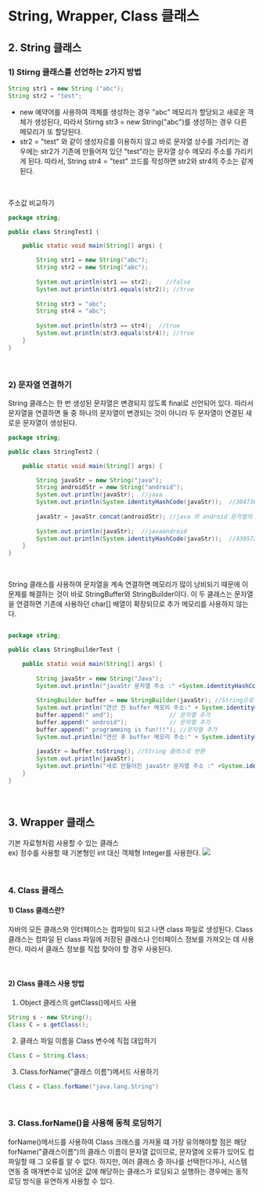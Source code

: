  # String, Wrapper, Class 클래스

  ## 2. String 클래스

  ### 1) Stirng 클래스를 선언하는 2가지 방법
```java
String str1 = new String ("abc");
String str2 = "test";
```
* new 예약어를 사용하여 객체를 생성하는 경우 "abc" 메모리가 할당되고 새로운 객체가 생성된다, 따라서 Stirng str3 = new String("abc")를 생성하는 경우 다른 메모리가 또 할당된다. 
* str2 = "test" 와 같이 생성자르를 이용하지 않고 바로 문자열 상수를 가리키는 경우에는 str2가 기존에 만들어져 있던 "test"라는 문자열 상수 메모리 주소를 가리키게 된다. 따라서, String str4 = "test" 코드를 작성하면 str2와 str4의 주소는 같게 된다.

<br>

주소값 비교하기
```java
package string;

public class StringTest1 {

	public static void main(String[] args) {

		String str1 = new String("abc");
		String str2 = new String("abc");
		
		System.out.println(str1 == str2);    //false
		System.out.println(str1.equals(str2)); //true
	
		String str3 = "abc";
		String str4 = "abc";
	
		System.out.println(str3 == str4);  //true
		System.out.println(str3.equals(str4)); //true
	}
}
```

<br>

### 2) 문자열 연결하기
String 클래스는 한 번 생성된 문자열은 변경되지 않도록 final로 선언되어 있다. 따라서 문자열을 연결하면 둘 중 하나의 문자열이 변경되는 것이 아니라 두 문자열이 연결된 새로운 문자열이 생성된다.
```java
package string;

public class StringTest2 {

	public static void main(String[] args) {

		String javaStr = new String("java");
		String androidStr = new String("android");
		System.out.println(javaStr);  //java
		System.out.println(System.identityHashCode(javaStr));  //304736495
		
		javaStr = javaStr.concat(androidStr); //java 와 android 문자열의 연결
		
		System.out.println(javaStr);  //javaandroid
		System.out.println(System.identityHashCode(javaStr));  //430572844
	}
}
```

<br>

String 클래스를 사용하여 문자열을 계속 연결하면 메모리가 많이 낭비되기 때문에 이 문제를 해결하는 것이 바로 StringBuffer와 StringBuilder이다. 이 두 클래스는 문자열을 연결하면 기존에 사용하던 char[] 배열이 확장되므로 추가 메모리를 사용하지 않는다.
```java

package string;

public class StringBuilderTest {

	public static void main(String[] args) {
		
		String javaStr = new String("Java");
		System.out.println("javaStr 문자열 주소 :" +System.identityHashCode(javaStr)); //385242642
		
		StringBuilder buffer = new StringBuilder(javaStr); //String으로 부터 StringBuilder생성
		System.out.println("연산 전 buffer 메모리 주소:" + System.identityHashCode(buffer));  //824009085
		buffer.append(" and");                // 문자열 추가
		buffer.append(" android");            // 문자열 추가
		buffer.append(" programming is fun!!!"); //문자열 추가
		System.out.println("연산 후 buffer 메모리 주소:" + System.identityHashCode(buffer));  //824009085
		
		javaStr = buffer.toString(); //String 클래스로 반환
		System.out.println(javaStr);
		System.out.println("새로 만들어진 javaStr 문자열 주소 :" +System.identityHashCode(javaStr)); //2005857771
	}
}
```

<br>

## 3. Wrapper 클래스
기본 자료형처럼 사용할 수 있는 클래스  
ex) 정수를 사용할 때 기본형인 int 대신 객체형 Integer를 사용한다.
<img src="https://mblogthumb-phinf.pstatic.net/MjAxNzA0MDRfMTIy/MDAxNDkxMzA1MzQ1NTQ3.pKAL0ecx5r8d7IVXTU0l1HipVWazjjPUqPS8ZtAP9l4g.suNp1PNSNt_HXz-6gHMeqmJY_ajV7pNm7xP-hZbkXCgg.PNG.heartflow89/image.png?type=w800"></img>


<br>

### 4. Class 클래스
#### 1) Class 클래스란?
자바의 모든 클래스와 인터페이스는 컴파일이 되고 나면 class 파일로 생성된다. Class 클래스는 컴파일 된 class 파일에 저장된 클래스나 인터페이스 정보를 가져오는 데 사용한다. 따라서 클래스 정보를 직접 찾아야 할 경우 사용된다.

<br>

#### 2) Class 클래스 사용 방법
1. Object 클레스의 getClass()메서드 사용
```java
String s - new String();
Class C = s.getClass();
```

2. 클래스 파일 이름을 Class 변수에 직접 대입하기
```java
Class C = String.Class;
```

3. Class.forName("클래스 이름")메서드 사용하기
```java
Class C = Class.forName("java.lang.String")
```

<br>

### 3. Class.forName()을 사용해 동적 로딩하기
forName()메서드를 사용하여 Class 크래스를 가져올 떄 가장 유의해야할 점은 해당 forName("클래스이름")의 클래스 이름이 문자열 값이므로, 문자열에 오류가 있어도 컴파일할 때 그 오류를 알 수 없다. 하지만, 여러 클래스 중 하나를 선택한다거나, 시스템 연동 중 매개변수로 넘어온 값에 해당하는 클래스가 로딩되고 실행하는 경우에는 동적 로딩 방식을 유연하게 사용할 수 있다.